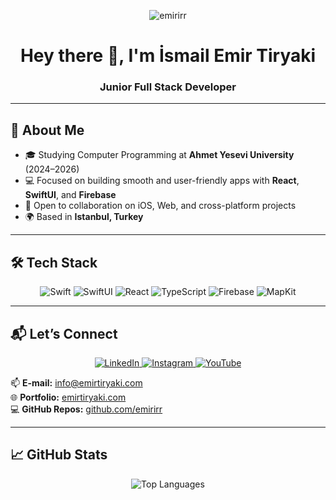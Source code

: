 <p align="center">
  <img src="https://komarev.com/ghpvc/?username=emirirr&label=Profile%20views&color=0e75b6&style=flat" alt="emirirr" />
</p>

<h1 align="center">Hey there 👋, I'm <strong>İsmail Emir Tiryaki</strong></h1>
<h3 align="center">Junior Full Stack Developer</h3>

---

## 🚀 About Me
- 🎓 Studying Computer Programming at **Ahmet Yesevi University** (2024–2026)  
- 💻 Focused on building smooth and user-friendly apps with **React**, **SwiftUI**, and **Firebase**  
- 🤝 Open to collaboration on iOS, Web, and cross-platform projects  
- 🌍 Based in **Istanbul, Turkey**

---

## 🛠 Tech Stack
<p align="center">
  <img alt="Swift" src="https://img.shields.io/badge/Swift-FA7343?style=for-the-badge&logo=swift&logoColor=white" />
  <img alt="SwiftUI" src="https://img.shields.io/badge/SwiftUI-000000?style=for-the-badge&logo=swift&logoColor=white" />
  <img alt="React" src="https://img.shields.io/badge/React-20232A?style=for-the-badge&logo=react&logoColor=61DAFB" />
  <img alt="TypeScript" src="https://img.shields.io/badge/TypeScript-3178C6?style=for-the-badge&logo=typescript&logoColor=white" />
  <img alt="Firebase" src="https://img.shields.io/badge/Firebase-FFCA28?style=for-the-badge&logo=firebase&logoColor=black" />
  <img alt="MapKit" src="https://img.shields.io/badge/MapKit-007AFF?style=for-the-badge&logo=apple&logoColor=white" />
</p>

---

## 📬 Let’s Connect

<p align="center">
  <a href="https://www.linkedin.com/in/emir-tiryaki/" target="_blank">
    <img alt="LinkedIn" src="https://img.shields.io/badge/LinkedIn-Emir%20Tiryaki-0077B5?style=for-the-badge&logo=linkedin&logoColor=white" />
  </a>
  <a href="https://www.instagram.com/emirirrr" target="_blank">
    <img alt="Instagram" src="https://img.shields.io/badge/Instagram-@emirirrr-c13584?style=for-the-badge&logo=instagram&logoColor=white" />
  </a>
  <a href="https://www.youtube.com/@emirirrr" target="_blank">
    <img alt="YouTube" src="https://img.shields.io/badge/YouTube-@emirirrr-e62117?style=for-the-badge&logo=youtube&logoColor=white" />
  </a>
</p>

📫 **E-mail:** [info@emirtiryaki.com](mailto:info@emirtiryaki.com)  
🌐 **Portfolio:** [emirtiryaki.com](https://emirtiryaki.com)  
💻 **GitHub Repos:** [github.com/emirirr](https://github.com/emirirr)

---

## 📈 GitHub Stats

<p align="center">
  <img src="https://github-readme-stats.vercel.app/api/top-langs/?username=emirirr&layout=compact&theme=dark" alt="Top Languages" />
</p>
